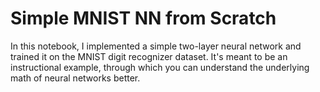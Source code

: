 # Simple MNIST NN from Scratch

In this notebook, I implemented a simple two-layer neural network and trained it on the MNIST digit recognizer dataset. It's meant to be an instructional example, through which you can understand the underlying math of neural networks better.
